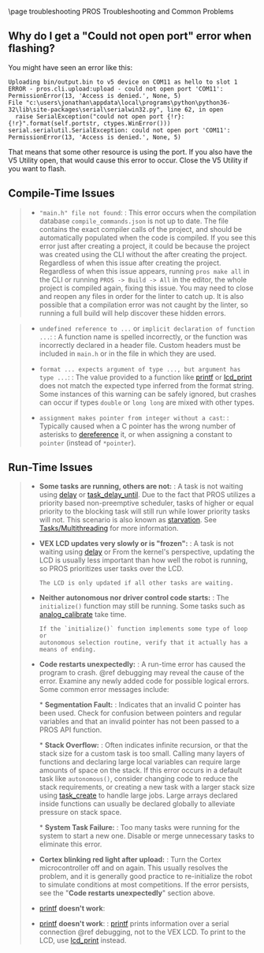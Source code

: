 \page troubleshooting PROS Troubleshooting and Common Problems

## Why do I get a "Could not open port" error when flashing?

You might have seen an error like this:

```{.none}
Uploading bin/output.bin to v5 device on COM11 as hello to slot 1
ERROR - pros.cli.upload:upload - could not open port 'COM11': PermissionError(13, 'Access is denied.', None, 5)
File "c:\users\jonathan\appdata\local\programs\python\python36-32\lib\site-packages\serial\serialwin32.py", line 62, in open
  raise SerialException("could not open port {!r}: {!r}".format(self.portstr, ctypes.WinError()))
serial.serialutil.SerialException: could not open port 'COM11': PermissionError(13, 'Access is denied.', None, 5)
```

That means that some other resource is using the port. If you also have
the V5 Utility open, that would cause this error to occur. Close the V5
Utility if you want to flash.

## Compile-Time Issues

> - `"main.h" file not found`:
>   : This error occurs when the compilation database
>   `compile_commands.json` is not up to date. The file contains
>   the exact compiler calls of the project, and should be
>   automatically populated when the code is compiled. If you see
>   this error just after creating a project, it could be because
>   the project was created using the CLI without the
>   after creating the project. Regardless of when this issue
>   after creating the project. Regardless of when this issue
>   appears, running `pros make all` in the CLI or running
>   `PROS -> Build -> All` in the editor, the whole project is
>   compiled again, fixing this issue. You may need to close and
>   reopen any files in order for the linter to catch up. It is
>   also possible that a compilation error was not caught by the
>   linter, so running a full build will help discover these
>   hidden errors.

> - `undefined reference to ...` or `implicit declaration of function ...`:
>   : A function name is spelled incorrectly, or the function was
>   incorrectly declared in a header file. Custom headers must be
>   included in `main.h` or in the file in which they are used.
>
> - `format ... expects argument of type ..., but argument has type ...`:
>   : The value provided to a function like
>   [printf](http://www.cplusplus.com/reference/cstdio/printf/) or
>   [lcd_print](../../api/c/llemu.html#lcd-print) does not match
>   the expected type inferred from the format string. Some
>   instances of this warning can be safely ignored, but crashes
>   can occur if types `double` or `long long` are mixed with
>   other types.
>
> - `assignment makes pointer from integer without a cast`:
>   : Typically caused when a C pointer has the wrong number of
>   asterisks to
>   [dereference](http://stackoverflow.com/a/4955297/3681958) it,
>   or when assigning a constant to `pointer` (instead of
>   `*pointer`).

## Run-Time Issues

> - **Some tasks are running, others are not:**
>   : A task is not waiting using
>   [delay](../../api/c/rtos.html#delay) or
>   [task_delay_until](../../api/c/rtos.html#task-delay-until).
>   Due to the fact that PROS utilizes a priority based
>   non-preemptive scheduler, tasks of higher or equal priority to
>   the blocking task will still run while lower priority tasks
>   will not. This scenario is also known as
>   [starvation](<https://en.wikipedia.org/wiki/Starvation_(computer_science)>).
>   See [Tasks/Multithreading](/tutorials/topical/multitasking)
>   for more information.
>
> - **VEX LCD updates very slowly or is "frozen":**
>   : A task is not waiting using
>   [delay](../../api/c/rtos.html#delay) or
>   From the kernel's perspective, updating the LCD is usually
>   less important than how well the robot is running, so PROS
>   prioritizes user tasks over the LCD.
>
>       The LCD is only updated if all other tasks are waiting.
>
> - **Neither autonomous nor driver control code starts:**
>   : The `initialize()` function may still be running. Some tasks
>   such as
>   [analog_calibrate](../../api/c/adi.html#analog-calibrate)
>   take time.
>
>       If the `initialize()` function implements some type of loop or
>       autonomous selection routine, verify that it actually has a
>       means of ending.
>
> - **Code restarts unexpectedly:**
>   : A run-time error has caused the program to crash.
>   @ref debugging may reveal the cause of the error.
>   Examine any newly added code for possible logical errors. Some
>   common error messages include:
>
>   \* **Segmentation Fault:**
>   : Indicates that an invalid C pointer has been used. Check for
>   confusion between pointers and regular variables and that an
>   invalid pointer has not been passed to a PROS API function.
>
>   \* **Stack Overflow:**
>   : Often indicates infinite recursion, or that the stack size for
>   a custom task is too small. Calling many layers of functions
>   and declaring large local variables can require large amounts
>   of space on the stack. If this error occurs in a default task
>   like `autonomous()`, consider changing code to reduce the
>   stack requirements, or creating a new task with a larger stack
>   size using [task_create](../../api/c/rtos.html#task_create)
>   to handle large jobs. Large arrays declared inside functions
>   can usually be declared globally to alleviate pressure on
>   stack space.
>
>   \* **System Task Failure:**
>   : Too many tasks were running for the system to start a new one.
>   Disable or merge unnecessary tasks to eliminate this error.
>
> - **Cortex blinking red light after upload:**
>   : Turn the Cortex microcontroller off and on again. This usually
>   resolves the problem, and it is generally good practice to
>   re-initialize the robot to simulate conditions at most
>   competitions. If the error persists, see the "**Code restarts
>   unexpectedly**" section above.
>
> - [printf](printf_) **doesn't work**:
> - [printf](printf_) **doesn't work**:
>   : [printf](http://www.cplusplus.com/reference/cstdio/printf/)
>   prints information over a serial connection
>   @ref debugging, not to the VEX
>   LCD. To print to the LCD, use
>   [lcd_print](../../api/c/llemu.html#lcd-print) instead.
